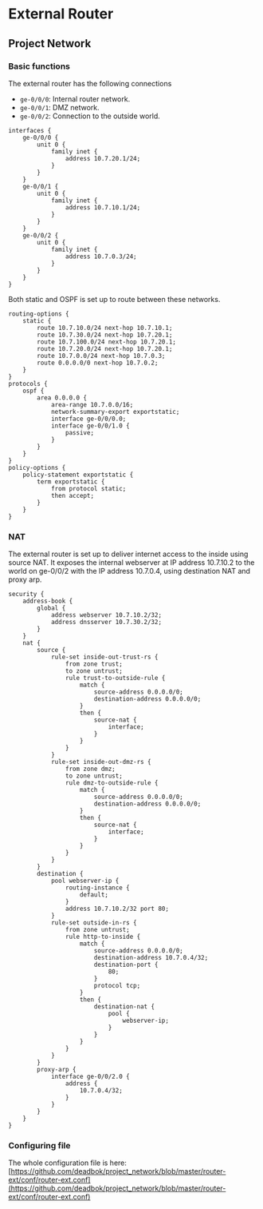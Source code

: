 # External Router
## Project Network

### Basic functions

The external router has the following connections

 * `ge-0/0/0`: Internal router network.
 * `ge-0/0/1`: DMZ network.
 * `ge-0/0/2`: Connection to the outside world.

```
interfaces {
    ge-0/0/0 {
        unit 0 {
            family inet {
                address 10.7.20.1/24;
            }
        }
    }
    ge-0/0/1 {
        unit 0 {
            family inet {
                address 10.7.10.1/24;
            }
        }
    }
    ge-0/0/2 {
        unit 0 {
            family inet {
                address 10.7.0.3/24;
            }
        }
    }
}
```

Both static and OSPF is set up to route between these networks.

```
routing-options {
    static {
        route 10.7.10.0/24 next-hop 10.7.10.1;
        route 10.7.30.0/24 next-hop 10.7.20.1;
        route 10.7.100.0/24 next-hop 10.7.20.1;
        route 10.7.20.0/24 next-hop 10.7.20.1;
        route 10.7.0.0/24 next-hop 10.7.0.3;
        route 0.0.0.0/0 next-hop 10.7.0.2;
    }
}
protocols {
    ospf {
        area 0.0.0.0 {
            area-range 10.7.0.0/16;
            network-summary-export exportstatic;
            interface ge-0/0/0.0;
            interface ge-0/0/1.0 {
                passive;
            }
        }
    }
}
policy-options {
    policy-statement exportstatic {
        term exportstatic {
            from protocol static;
            then accept;
        }
    }
}
```

### NAT

The external router is set up to deliver internet access to the inside using source NAT. It exposes
the internal webserver at IP address 10.7.10.2 to the world on ge-0/0/2 with the IP address 10.7.0.4,
using destination NAT and proxy arp.

```
security {
    address-book {
        global {
            address webserver 10.7.10.2/32;
            address dnsserver 10.7.30.2/32;
        }
    }
    nat {
        source {
            rule-set inside-out-trust-rs {
                from zone trust;
                to zone untrust;
                rule trust-to-outside-rule {
                    match {
                        source-address 0.0.0.0/0;
                        destination-address 0.0.0.0/0;
                    }
                    then {
                        source-nat {
                            interface;
                        }
                    }
                }
            }
            rule-set inside-out-dmz-rs {
                from zone dmz;
                to zone untrust;
                rule dmz-to-outside-rule {
                    match {
                        source-address 0.0.0.0/0;
                        destination-address 0.0.0.0/0;
                    }
                    then {
                        source-nat {
                            interface;
                        }
                    }
                }
            }
        }
        destination {
            pool webserver-ip {
                routing-instance {
                    default;
                }
                address 10.7.10.2/32 port 80;
            }
            rule-set outside-in-rs {
                from zone untrust;
                rule http-to-inside {
                    match {
                        source-address 0.0.0.0/0;
                        destination-address 10.7.0.4/32;
                        destination-port {
                            80;
                        }
                        protocol tcp;
                    }
                    then {
                        destination-nat {
                            pool {
                                webserver-ip;
                            }
                        }
                    }
                }
            }
        }
        proxy-arp {
            interface ge-0/0/2.0 {
                address {
                    10.7.0.4/32;
                }
            }
        }
    }
}
```
### Configuring file

The whole configuration file is here: [https://github.com/deadbok/project_network/blob/master/router-ext/conf/router-ext.conf](https://github.com/deadbok/project_network/blob/master/router-ext/conf/router-ext.conf)
